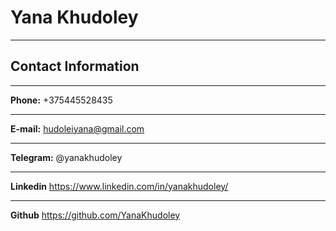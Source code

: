 # **Yana Khudoley**
****
## Contact Information
***
**Phone:** +375445528435
***
**E-mail:** hudoleiyana@gmail.com
***
**Telegram:** @yanakhudoley
***
**Linkedin** https://www.linkedin.com/in/yanakhudoley/
***
**Github** https://github.com/YanaKhudoley
